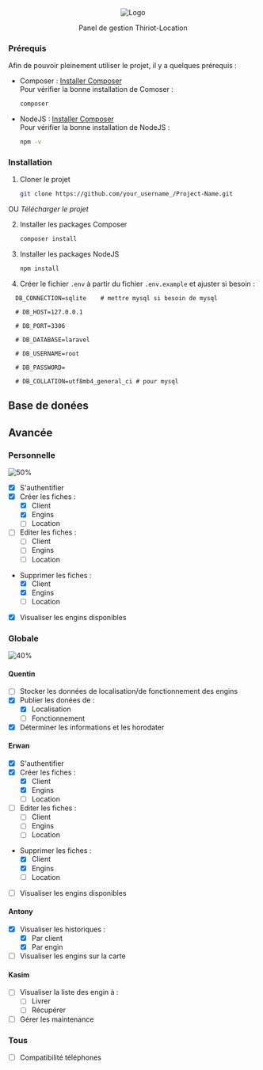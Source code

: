<a name="readme-top"></a>
<br />
<div align="center">
    <img src="https://thiriot-locations.com/charte/logo.png" alt="Logo">

  <p align="center">
    Panel de gestion Thiriot-Location
  </p>
</div>

### Prérequis

Afin de pouvoir pleinement utiliser le projet, il y a quelques prérequis : 
* Composer : [Installer Composer](https://getcomposer.org/) <br/>
Pour vérifier la bonne installation de Comoser : 
  ```sh
  composer
  ```
* NodeJS : [Installer Composer](https://nodejs.org/en/download) <br/>
Pour vérifier la bonne installation de NodeJS : 
  ```sh
  npm -v
  ```

### Installation

1. Cloner le projet
   ```sh
   git clone https://github.com/your_username_/Project-Name.git
   ```
OU
  *Télécharger le projet*

2. Installer les packages Composer
   ```sh
   composer install
   ```
3. Installer les packages NodeJS
   ```sh
   npm install
   ```
4. Créer le fichier ```.env``` à partir du fichier ```.env.example``` et ajuster si besoin :
```env
  DB_CONNECTION=sqlite    # mettre mysql si besoin de mysql 
  
  # DB_HOST=127.0.0.1
  
  # DB_PORT=3306
  
  # DB_DATABASE=laravel
  
  # DB_USERNAME=root
  
  # DB_PASSWORD=
  
  # DB_COLLATION=utf8mb4_general_ci # pour mysql
```
## Base de donées

## Avancée

### Personnelle

![50%](https://progress-bar.dev/50)

- [x] S'authentifier
- [x] Créer les fiches : 
    - [x] Client
    - [x] Engins
    - [ ] Location
- [ ] Editer les fiches : 
    - [ ] Client
    - [ ] Engins
    - [ ] Location
- Supprimer les fiches : 
    - [x] Client
    - [x] Engins
    - [ ] Location
- [x] Visualiser les engins disponibles

### Globale
![40%](https://progress-bar.dev/40)

#### Quentin
- [ ] Stocker les données de localisation/de fonctionnement des engins
- [x] Publier les donées de : 
    - [x] Localisation
    - [ ] Fonctionnement
- [x] Déterminer les informations et les horodater
#### Erwan
- [x] S'authentifier
- [x] Créer les fiches : 
    - [x] Client
    - [x] Engins
    - [ ] Location
- [ ] Editer les fiches : 
    - [ ] Client
    - [ ] Engins
    - [ ] Location
- Supprimer les fiches : 
    - [x] Client
    - [x] Engins
    - [ ] Location
- [ ] Visualiser les engins disponibles
#### Antony
- [x] Visualiser les historiques :
  - [x] Par client
  - [x] Par engin
- [ ] Visualiser les engins sur la carte
#### Kasim
- [ ] Visualiser la liste des engin à :
  - [ ] Livrer
  - [ ] Récupérer
- [ ] Gérer les maintenance
### Tous
- [ ] Compatibilité téléphones